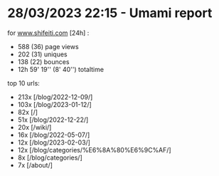 # 28/03/2023 22:15 - Umami report
for www.shifeiti.com [24h] :

 - 588 (36) page views
 - 202 (31) uniques
 - 138 (22) bounces
 - 12h 59' 19'' (8' 40'') totaltime


top 10 urls:
 - 213x [/blog/2022-12-09/]
 - 103x [/blog/2023-01-12/]
 - 82x [/]
 - 51x [/blog/2022-12-22/]
 - 20x [/wiki/]
 - 16x [/blog/2022-05-07/]
 - 12x [/blog/2023-02-03/]
 - 12x [/blog/categories/%E6%8A%80%E6%9C%AF/]
 - 8x [/blog/categories/]
 - 7x [/about/]


